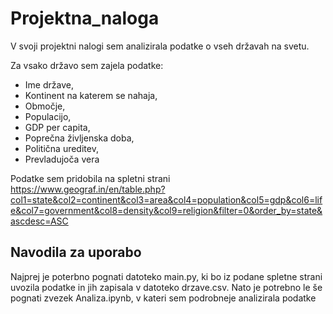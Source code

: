 # Projektna_naloga
V svoji projektni nalogi sem analizirala podatke o vseh državah na svetu.

Za vsako državo sem zajela podatke:
- Ime države,
- Kontinent na katerem se nahaja,
- Območje,
- Populacijo,
- GDP per capita,
- Poprečna življenska doba,
- Politična ureditev,
- Prevladujoča vera

Podatke sem pridobila na spletni strani https://www.geograf.in/en/table.php?col1=state&col2=continent&col3=area&col4=population&col5=gdp&col6=life&col7=government&col8=density&col9=religion&filter=0&order_by=state&ascdesc=ASC

## Navodila za uporabo
Najprej je poterbno pognati datoteko main.py, ki bo iz podane spletne strani uvozila podatke in jih zapisala v datoteko drzave.csv. Nato je potrebno le še pognati zvezek Analiza.ipynb, v kateri sem podrobneje analizirala podatke
